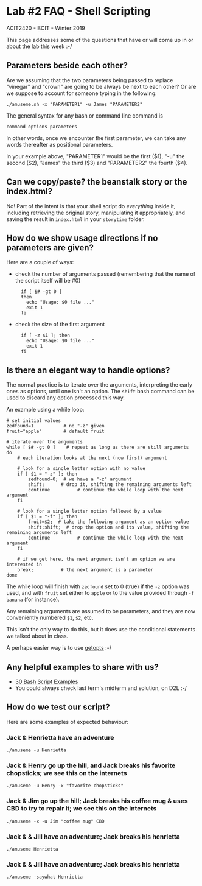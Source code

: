 # Lab #2 FAQ - Shell Scripting
ACIT2420 - BCIT - Winter 2019

This page addresses some of the questions that have or will come up in or about the lab
this week :-/

## Parameters beside each other?

Are we assuming that the two parameters being passed to replace "vinegar" and "crown" are going to be always be next to each other?
Or are we suppose to account for someone typing in the following:

    ./amuseme.sh -x "PARAMETER1" -u James "PARAMETER2"

The general syntax for any bash or command line command is

    command options parameters

In other words, once we encounter the first parameter, we can take
any words thereafter as positional parameters.

In your example above, "PARAMETER1" would be the first ($1),
"-u" the second ($2), "James" the third ($3) and "PARAMETER2" the
fourth ($4).

## Can we copy/paste? the beanstalk story or the index.html?

No! Part of the intent is that your shell script do *everything* inside it,
including retrieving the original story, manipulating it appropriately,
and saving the result in `index.html` in your `storytime` folder.

## How do we show usage directions if no parameters are given?

Here are a couple of ways:

- check the number of arguments passed (remembering that the name of the script itself will be #0)

        if [ $# -gt 0 ]
        then
          echo "Usage: $0 file ..."
          exit 1
        fi

- check the size of the first argument

        if [ -z $1 ]; then                                                                                                                                                                                                                                                             
          echo "Usage: $0 file ..."
          exit 1
        fi

## Is there an elegant way to handle options?

The normal practice is to iterate over the arguments,
interpreting the early ones as options, until one isn't
an option. The `shift` bash command can be used to
discard any option processed this way.

An example using a while loop:

    # set initial values
    zedfound=1           # no "-z" given
    fruit="apple"        # default fruit

    # iterate over the arguments
    while [ $# -gt 0 ]    # repeat as long as there are still arguments
    do
        # each iteration looks at the next (now first) argument

        # look for a single letter option with no value
        if [ $1 = "-z" ]; then
            zedfound=0;  # we have a "-z" argument
            shift;      # drop it, shifting the remaining arguments left
            continue          # continue the while loop with the next argument
        fi

        # look for a single letter option followed by a value
        if [ $1 = "-f" ]; then
            fruit=$2;  # take the following argument as an option value
            shift;shift;  # drop the option and its value, shifting the remaining arguments left
            continue          # continue the while loop with the next argument
        fi

        # if we get here, the next argument isn't an option we are interested in
        break;          # the next argument is a parameter
    done

The while loop will finish with `zedfound` set to 0 (true) if the `-z`
option was used, and with `fruit` set either to `apple` or to the value 
provided through `-f banana` (for instance).

Any remaining arguments are assumed to be parameters, and they
are now conveniently numbered `$1`, `$2`, etc.

This isn't the only way to do this, but it does use the conditional
statements we talked about in class.

A perhaps easier way is to use [getopts](https://wiki.bash-hackers.org/howto/getopts_tutorial) :-/

## Any helpful examples to share with us?

- [30 Bash Script Examples](https://linuxhint.com/30_bash_script_examples)
- You could always check last term's midterm and solution, on D2L :-/

## How do we test our script?

Here are some examples of expected behaviour:

### Jack & Henrietta have an adventure

    ./amuseme -u Henrietta

### Jack & Henry go up the hill, and Jack breaks his favorite chopsticks; we see this on the internets

    ./amuseme -u Henry -x "favorite chopsticks"

### Jack & Jim go up the hill; Jack breaks his coffee mug & uses CBD to try to repair it; we see this on the internets

    ./amuseme -x -u Jim "coffee mug" CBD

### Jack & & Jill have an adventure; Jack breaks his henrietta

    ./amuseme Henrietta

### Jack & & Jill have an adventure; Jack breaks his henrietta

    ./amuseme -saywhat Henrietta
